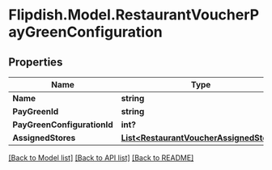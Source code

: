# Flipdish.Model.RestaurantVoucherPayGreenConfiguration
## Properties

Name | Type | Description | Notes
------------ | ------------- | ------------- | -------------
**Name** | **string** |  | [optional] 
**PayGreenId** | **string** |  | [optional] 
**PayGreenConfigurationId** | **int?** |  | [optional] 
**AssignedStores** | [**List&lt;RestaurantVoucherAssignedStore&gt;**](RestaurantVoucherAssignedStore.md) |  | [optional] 

[[Back to Model list]](../README.md#documentation-for-models) [[Back to API list]](../README.md#documentation-for-api-endpoints) [[Back to README]](../README.md)

